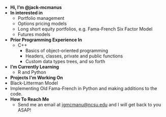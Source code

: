 - **Hi, I’m @jack-mcmanus**
- **In interested in**
  - Portfolio management
  - Options pricing models
  - Long short equity portfolios, e.g. Fama-French Six Factor Model
  - Futures models
- **Prior Programming Experience In**
  - C++
    - Basics of object-oriented programming
    - Headers, classes, private and public functions
    - Custom data types trees, and so forth
- **I’m Currently Learning**
    -  R and Python
-  **Projects I'm Working On**
  -  Black-Litterman Model
  -  Implementing Old Fama-French in Python and making additions to the code.
- **How To Reach Me**
  - Send me an email at jgmcmanu@ncsu.edu and I will get back to you ASAP!

<!---
jack-mcmanus/jack-mcmanus is a ✨ special ✨ repository because its `README.md` (this file) appears on your GitHub profile.
You can click the Preview link to take a look at your changes.
--->
